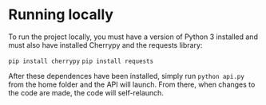 # Running locally

To run the project locally, you must have a version of Python 3 installed and must also have installed Cherrypy and the requests library:

`pip install cherrypy`
`pip install requests`

After these dependences have been installed, simply run `python api.py` from the home folder and the API will launch. From there, when changes to the code are made, the code will self-relaunch.
